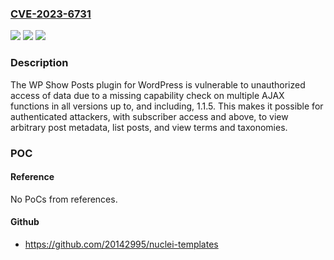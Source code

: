 ### [CVE-2023-6731](https://cve.mitre.org/cgi-bin/cvename.cgi?name=CVE-2023-6731)
![](https://img.shields.io/static/v1?label=Product&message=WP%20Show%20Posts&color=blue)
![](https://img.shields.io/static/v1?label=Version&message=*%3C%3D%201.1.5%20&color=brighgreen)
![](https://img.shields.io/static/v1?label=Vulnerability&message=CWE-285%20Improper%20Authorization&color=brighgreen)

### Description

The WP Show Posts plugin for WordPress is vulnerable to unauthorized access of data due to a missing capability check on multiple AJAX functions in all versions up to, and including, 1.1.5. This makes it possible for authenticated attackers, with subscriber access and above, to view arbitrary post metadata, list posts, and view terms and taxonomies.

### POC

#### Reference
No PoCs from references.

#### Github
- https://github.com/20142995/nuclei-templates

